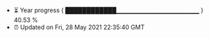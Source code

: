 - ⏳ Year progress { ████████████▁▁▁▁▁▁▁▁▁▁▁▁▁▁▁▁▁▁ } 40.53 %
- ⏰ Updated on Fri, 28 May 2021 22:35:40 GMT

